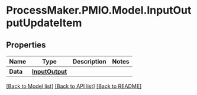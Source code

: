 # ProcessMaker.PMIO.Model.InputOutputUpdateItem
## Properties

Name | Type | Description | Notes
------------ | ------------- | ------------- | -------------
**Data** | [**InputOutput**](InputOutput.md) |  | 

[[Back to Model list]](../README.md#documentation-for-models) [[Back to API list]](../README.md#documentation-for-api-endpoints) [[Back to README]](../README.md)

